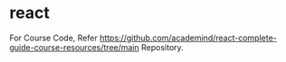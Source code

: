 # react

For Course Code, Refer https://github.com/academind/react-complete-guide-course-resources/tree/main Repository.